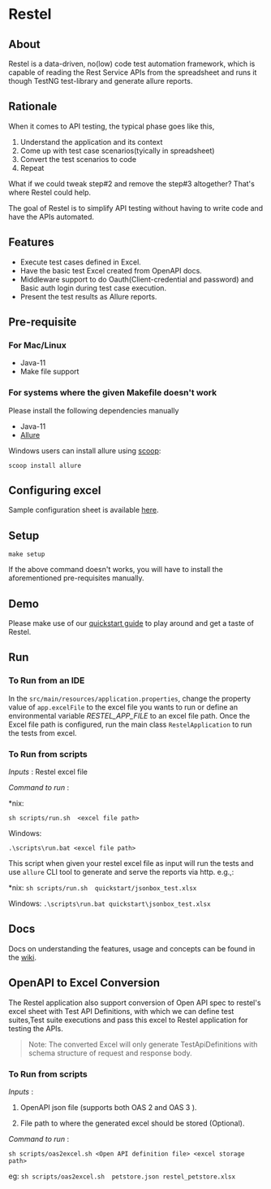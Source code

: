 # Restel

## About

Restel is a data-driven, no(low) code test automation framework, which is capable of reading the Rest Service APIs from the spreadsheet and runs it though TestNG test-library and generate allure reports.

## Rationale

When it comes to API testing, the typical phase goes like this,

1. Understand the application and its context
2. Come up with test case scenarios(tyically in spreadsheet)
3. Convert the test scenarios to code
4. Repeat

What if we could tweak step#2 and remove the step#3 altogether? That's where Restel could help.

The goal of Restel is to simplify API testing without having to write code and have the APIs automated.

## Features

- Execute test cases defined in Excel.
- Have the basic test Excel created from OpenAPI docs.
- Middleware support to do Oauth(Client-credential and password) and Basic auth login during test case execution.
- Present the test results as Allure reports.

## Pre-requisite

### For Mac/Linux

- Java-11
- Make file support

### For systems where the given Makefile doesn't work

Please install the following dependencies manually

- Java-11
- [Allure](https://docs.qameta.io/allure/#_installing_a_commandline)

Windows users can install allure using [scoop](https://scoop.sh/):
```
scoop install allure
```

## Configuring excel

Sample configuration sheet is available [here](quickstart/jsonbox_test.xlsx).

## Setup

```
make setup
```

If the above command doesn't works, you will have to install the aforementioned pre-requisites manually.


## Demo

Please make use of our [quickstart guide](./quickstart) to play around and get a taste of Restel.

## Run

### To Run from an IDE

In the `src/main/resources/application.properties`, change the property value of `app.excelFile` to the excel file you wants to run or define an environmental variable *RESTEL_APP_FILE* to an excel file path.
Once the Excel file path is configured, run the main class `RestelApplication` to run the tests from excel.

### To Run from scripts

*Inputs* : Restel excel file

*Command to run* :

*nix:

`sh scripts/run.sh  <excel file path>`

Windows:

`.\scripts\run.bat <excel file path>`

This script when given your restel excel file as input will run the tests and use `allure` CLI tool to generate and serve the reports via http. e.g.,:

*nix: `sh scripts/run.sh  quickstart/jsonbox_test.xlsx`

Windows: `.\scripts\run.bat quickstart\jsonbox_test.xlsx`


## Docs

Docs on understanding the features, usage and concepts can be found in the [wiki](https://github.com/techconative/Restel/wiki).

## OpenAPI to Excel Conversion

The Restel application also support conversion of Open API spec to restel's excel sheet with Test API Definitions,
with which we can define test suites,Test suite executions and pass this excel to Restel application for testing the APIs.

> Note: The converted Excel will only generate TestApiDefinitions with schema structure of request and response body.

### To Run from scripts

*Inputs* :

1. OpenAPI json file (supports both OAS 2 and OAS 3 ).

2. File path to where the generated excel should be stored (Optional).

*Command to run* :

`sh scripts/oas2excel.sh <Open API definition file> <excel storage path>`

eg:  `sh scripts/oas2excel.sh  petstore.json restel_petstore.xlsx`
